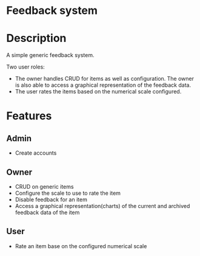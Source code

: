 Feedback system
===============

# Description

A simple generic feedback system.

Two user roles:  
* The owner handles CRUD for items as well as configuration. The owner is also able to access a graphical representation of the feedback data.
* The user rates the items based on the numerical scale configured.

# Features

## Admin

* Create accounts

## Owner

* CRUD on generic items
* Configure the scale to use to rate the item
* Disable feedback for an item
* Access a graphical representation(charts) of the current and archived feedback data of the item

## User 

* Rate an item base on the configured numerical scale